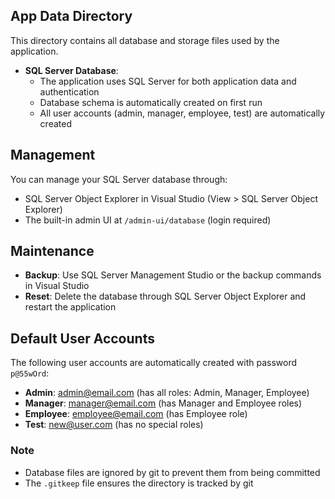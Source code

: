 ## App Data Directory

This directory contains all database and storage files used by the application.

- **SQL Server Database**:
  - The application uses SQL Server for both application data and authentication
  - Database schema is automatically created on first run
  - All user accounts (admin, manager, employee, test) are automatically created

## Management

You can manage your SQL Server database through:
- SQL Server Object Explorer in Visual Studio (View > SQL Server Object Explorer)
- The built-in admin UI at `/admin-ui/database` (login required)

## Maintenance

- **Backup**: Use SQL Server Management Studio or the backup commands in Visual Studio
- **Reset**: Delete the database through SQL Server Object Explorer and restart the application

## Default User Accounts

The following user accounts are automatically created with password `p@55wOrd`:
- **Admin**: admin@email.com (has all roles: Admin, Manager, Employee)
- **Manager**: manager@email.com (has Manager and Employee roles)
- **Employee**: employee@email.com (has Employee role)
- **Test**: new@user.com (has no special roles)

### Note

- Database files are ignored by git to prevent them from being committed
- The `.gitkeep` file ensures the directory is tracked by git
